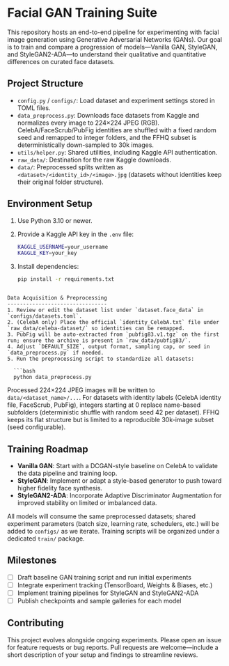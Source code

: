 Facial GAN Training Suite
=========================

This repository hosts an end-to-end pipeline for experimenting with facial image generation using Generative Adversarial Networks (GANs). Our goal is to train and compare a progression of models—Vanilla GAN, StyleGAN, and StyleGAN2-ADA—to understand their qualitative and quantitative differences on curated face datasets.

Project Structure
-----------------
- `config.py` / `configs/`: Load dataset and experiment settings stored in TOML files.
- `data_preprocess.py`: Downloads face datasets from Kaggle and normalizes every image to 224×224 JPEG (RGB).
  CelebA/FaceScrub/PubFig identities are shuffled with a fixed random seed and remapped to integer folders, and the FFHQ subset is deterministically down-sampled to 30k images.
- `utils/helper.py`: Shared utilities, including Kaggle API authentication.
- `raw_data/`: Destination for the raw Kaggle downloads.
- `data/`: Preprocessed splits written as `<dataset>/<identity_id>/<image>.jpg` (datasets without identities keep their original folder structure).

Environment Setup
-----------------
1. Use Python 3.10 or newer.
2. Provide a Kaggle API key in the `.env` file:

   ```bash
   KAGGLE_USERNAME=your_username
   KAGGLE_KEY=your_key
   ```

3. Install dependencies:

   ```bash
   pip install -r requirements.txt
 ```

Data Acquisition & Preprocessing
--------------------------------
1. Review or edit the dataset list under `dataset.face_data` in `configs/datasets.toml`.
2. (CelebA only) Place the official `identity_CelebA.txt` file under `raw_data/celeba-dataset/` so identities can be remapped.
3. PubFig will be auto-extracted from `pubfig83.v1.tgz` on the first run; ensure the archive is present in `raw_data/pubfig83/`.
4. Adjust `DEFAULT_SIZE`, output format, sampling cap, or seed in `data_preprocess.py` if needed.
5. Run the preprocessing script to standardize all datasets:

   ```bash
   python data_preprocess.py
   ```

   Processed 224×224 JPEG images will be written to `data/<dataset_name>/...`.
   For datasets with identity labels (CelebA identity file, FaceScrub, PubFig), integers starting at 0 replace name-based subfolders (deterministic shuffle with random seed 42 per dataset).
   FFHQ keeps its flat structure but is limited to a reproducible 30k-image subset (seed configurable).

Training Roadmap
----------------
- **Vanilla GAN**: Start with a DCGAN-style baseline on CelebA to validate the data pipeline and training loop.
- **StyleGAN**: Implement or adapt a style-based generator to push toward higher fidelity face synthesis.
- **StyleGAN2-ADA**: Incorporate Adaptive Discriminator Augmentation for improved stability on limited or imbalanced data.

All models will consume the same preprocessed datasets; shared experiment parameters (batch size, learning rate, schedulers, etc.) will be added to `configs/` as we iterate. Training scripts will be organized under a dedicated `train/` package.

Milestones
----------
- [ ] Draft baseline GAN training script and run initial experiments
- [ ] Integrate experiment tracking (TensorBoard, Weights & Biases, etc.)
- [ ] Implement training pipelines for StyleGAN and StyleGAN2-ADA
- [ ] Publish checkpoints and sample galleries for each model

Contributing
------------
This project evolves alongside ongoing experiments. Please open an issue for feature requests or bug reports. Pull requests are welcome—include a short description of your setup and findings to streamline reviews.
